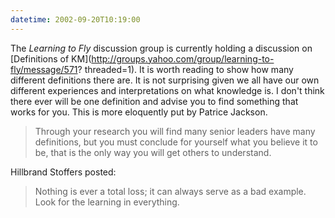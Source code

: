 ```yaml
---
datetime: 2002-09-20T10:19:00
---
```

The *Learning to Fly* discussion group is currently holding a discussion on [Definitions of KM](http://groups.yahoo.com/group/learning-to-fly/message/571? threaded=1). It is worth reading to show how many different definitions there are. It is not surprising given we all have our own different experiences and interpretations on what knowledge is. I don't think there ever will be one definition and advise you to find something that works for you. This is more eloquently put by Patrice Jackson.

> Through your research you will find many senior leaders have many definitions, but you must conclude for yourself what you believe it to be, that is the only way you will get others to understand.

Hillbrand Stoffers posted:

> Nothing is ever a total loss; it can always serve as a bad example.
Look for the learning in everything.

